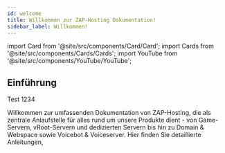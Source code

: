 ```yaml
---
id: welcome
title: Willkommen zur ZAP-Hosting Dokumentation!
sidebar_label: Willkommen!
---
```


import Card from '@site/src/components/Card/Card';
import Cards from '@site/src/components/Cards/Cards';
import YouTube from '@site/src/components/YouTube/YouTube';

## Einführung 

Test 1234

Willkommen zur umfassenden Dokumentation von ZAP-Hosting, die als zentrale Anlaufstelle für alles rund um unsere Produkte dient - von Game-Servern, vRoot-Servern und dedizierten Servern bis hin zu Domain & Webspace sowie Voicebot & Voiceserver. Hier finden Sie detaillierte Anleitungen,
